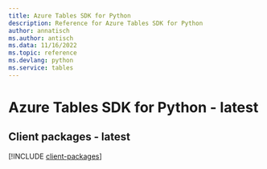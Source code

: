 ```yaml
---
title: Azure Tables SDK for Python
description: Reference for Azure Tables SDK for Python
author: annatisch
ms.author: antisch
ms.data: 11/16/2022
ms.topic: reference
ms.devlang: python
ms.service: tables
---
```

# Azure Tables SDK for Python - latest

## Client packages - latest
[!INCLUDE [client-packages](tables-client-index.md)]